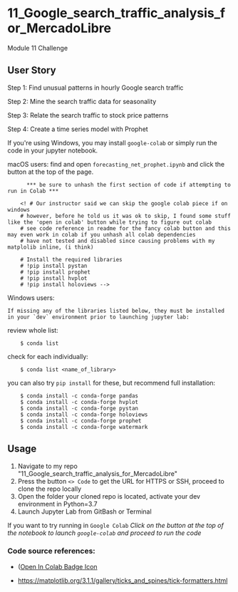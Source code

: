# 11_Google_search_traffic_analysis_for_MercadoLibre
Module 11 Challenge

## User Story
Step 1: Find unusual patterns in hourly Google search traffic

Step 2: Mine the search traffic data for seasonality

Step 3: Relate the search traffic to stock price patterns

Step 4: Create a time series model with Prophet




If you're using Windows, you may install `google-colab` or simply run the code in your jupyter notebook.

macOS users: find and open `forecasting_net_prophet.ipynb` and click the button at the top of the page.

          *** be sure to unhash the first section of code if attempting to run in Colab ***
            
        <! # Our instructor said we can skip the google colab piece if on windows
        # however, before he told us it was ok to skip, I found some stuff like the 'open in colab' button while trying to figure out colab
        # see code reference in readme for the fancy colab button and this may even work in colab if you unhash all colab dependencies
        # have not tested and disabled since causing problems with my matplolib inline, (i think) 

        # Install the required libraries
        # !pip install pystan
        # !pip install prophet
        # !pip install hvplot
        # !pip install holoviews -->

Windows users: 

    If missing any of the libraries listed below, they must be installed in your `dev` environment prior to launching jupyter lab: 
        
  review whole list:
  
        $ conda list 
        
  check for each individually:
        
        $ conda list <name_of_library> 
        
  you can also try `pip install` for these, but recommend full installation:
  
        $ conda install -c conda-forge pandas
        $ conda install -c conda-forge hvplot
        $ conda install -c conda-forge pystan
        $ conda install -c conda-forge holoviews
        $ conda install -c conda-forge prophet
        $ conda install -c conda-forge watermark
        


      
      
## Usage

1) Navigate to my repo "11_Google_search_traffic_analysis_for_MercadoLibre"
2) Press the button `<> Code` to get the URL for HTTPS or SSH, proceed to clone the repo locally
3) Open the folder your cloned repo is located, activate your dev environment in Python=3.7
4) Launch Jupyter Lab from GitBash or Terminal

If you want to try running in `Google Colab` *Click on the button at the top of the notebook to launch `google-colab` and proceed to run the code*

### Code source references: 

+ ([Open In Colab Badge Icon](https://colab.research.google.com/github/googlecolab/colabtools/blob/master/notebooks/colab-github-demo.ipynb)

+ https://matplotlib.org/3.1.1/gallery/ticks_and_spines/tick-formatters.html


      
